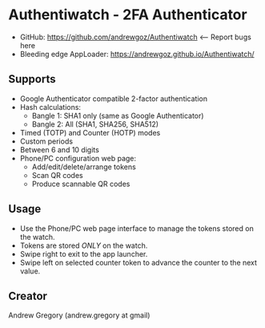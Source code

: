 # Authentiwatch - 2FA Authenticator

- GitHub: https://github.com/andrewgoz/Authentiwatch <-- Report bugs here
- Bleeding edge AppLoader: https://andrewgoz.github.io/Authentiwatch/

## Supports

- Google Authenticator compatible 2-factor authentication
- Hash calculations:
  - Bangle 1: SHA1 only (same as Google Authenticator)
  - Bangle 2: All (SHA1, SHA256, SHA512)
- Timed (TOTP) and Counter (HOTP) modes
- Custom periods
- Between 6 and 10 digits
- Phone/PC configuration web page:
  - Add/edit/delete/arrange tokens
  - Scan QR codes
  - Produce scannable QR codes

## Usage

- Use the Phone/PC web page interface to manage the tokens stored on the watch.
- Tokens are stored _ONLY_ on the watch.
- Swipe right to exit to the app launcher.
- Swipe left on selected counter token to advance the counter to the next value.

## Creator

Andrew Gregory (andrew.gregory at gmail)

